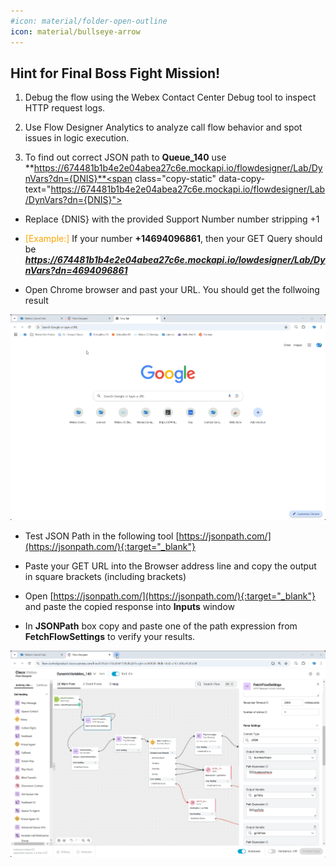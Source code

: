 ```yaml
---
#icon: material/folder-open-outline
icon: material/bullseye-arrow
---
```


## Hint for Final Boss Fight Mission!


1. Debug the flow using the Webex Contact Center Debug tool to inspect HTTP request logs.

2. Use Flow Designer Analytics to analyze call flow behavior and spot issues in logic execution.

3. To find out correct JSON path to **Queue_140** use **https://674481b1b4e2e04abea27c6e.mockapi.io/flowdesigner/Lab/DynVars?dn={DNIS}**<span class="copy-static" data-copy-text="https://674481b1b4e2e04abea27c6e.mockapi.io/flowdesigner/Lab/DynVars?dn={DNIS}"><span class="copy" title="Click to copy!"></span></span>
    
  - Replace {DNIS} with the provided Support Number number stripping +1
    
  - <span style="color: orange;">[Example:]</span> If your number **+14694096861**, then your GET Query should be ***https://674481b1b4e2e04abea27c6e.mockapi.io/lowdesigner/Lab/DynVars?dn=4694096861***

  - Open Chrome browser and past your URL. You should get the follwoing result
  
  ![Profiles](../graphics/Lab2/BM2-8-Chrometest.gif)
  
  - Test JSON Path in the following tool [https://jsonpath.com/](https://jsonpath.com/){:target="_blank"}
  
  - Paste your GET URL into the Browser address line and copy the output in square brackets (including brackets)
  
  - Open [https://jsonpath.com/](https://jsonpath.com/){:target="_blank"} and paste the copied response into **Inputs** window
  
  - In **JSONPath** box copy and paste one of the path expression from **FetchFlowSettings** to verify your results.
 
![Profiles](../graphics/Lab2/BM2-10-JSONPath.gif)

<script src='../template_assets/load.js'><script>